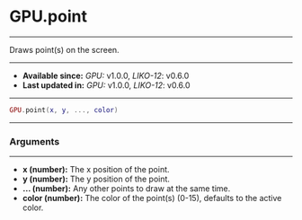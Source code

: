 # GPU.point
---

Draws point(s) on the screen.

---

* **Available since:** _GPU:_ v1.0.0, _LIKO-12_: v0.6.0
* **Last updated in:** _GPU:_ v1.0.0, _LIKO-12_: v0.6.0

---

```lua
GPU.point(x, y, ..., color)
```

---
### Arguments
---

* **x (number):** The x position of the point.
* **y (number):** The y position of the point.
* **... (number):** Any other points to draw at the same time.
* **color (number):** The color of the point(s) (0-15), defaults to the active color.

